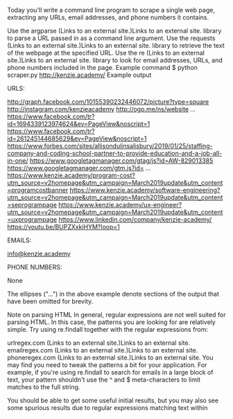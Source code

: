 Today you'll write a command line program to scrape a single web page, extracting any URLs, email addresses, and phone numbers it contains.

Use the argparse (Links to an external site.)Links to an external site. library to parse a URL passed in as a command line argument.
Use the requests (Links to an external site.)Links to an external site. library to retrieve the text of the webpage at the specified URL.
Use the re (Links to an external site.)Links to an external site. library to look for email addresses, URLs, and phone numbers included in the page.
Example command
$ python scraper.py http://kenzie.academy/
Example output

URLS:

http://graph.facebook.com/10155390232446072/picture?type=square
http://instagram.com/kenzieacademy
http://ogp.me/ns/website
  ...
https://www.facebook.com/tr?id=1694339123974624&ev=PageView&noscript=1
https://www.facebook.com/tr?id=261245144685629&ev=PageView&noscript=1
https://www.forbes.com/sites/allisondulinsalisbury/2019/01/25/staffing-company-and-coding-school-partner-to-provide-education-and-a-job-all-in-one/
https://www.googletagmanager.com/gtag/js?id=AW-829013385
https://www.googletagmanager.com/gtm.js?id=
  ...
https://www.kenzie.academy/program-cost?utm_source=v2homepage&utm_campaign=March2019update&utm_content=programcostbanner
https://www.kenzie.academy/software-engineering?utm_source=v2homepage&utm_campaign=March2019update&utm_content=seprogrampage
https://www.kenzie.academy/ux-engineer?utm_source=v2homepage&utm_campaign=March2019update&utm_content=uxprogrampage
https://www.linkedin.com/company/kenzie-academy/
https://youtu.be/BUPZXxkiHYM?loop=1 

EMAILS: 

info@kenzie.academy 

PHONE NUMBERS: 

None 

The ellipses ("...") in the above example denote sections of the output that have been omitted for brevity.

Note on parsing HTML
In general, regular expressions are not well suited for parsing HTML. In this case, the patterns you are looking for are relatively simple. Try using re.findall together with the regular expressions from:

urlregex.com (Links to an external site.)Links to an external site.
emailregex.com (Links to an external site.)Links to an external site.
phoneregex.com (Links to an external site.)Links to an external site.
You may find you need to tweak the patterns a bit for your application. For example, if you're using re.findall to search for emails in a large block of text, your pattern shouldn't use the ^ and $ meta-characters to limit matches to the full string.

You should be able to get some useful initial results, but you may also see some spurious results due to regular expressions matching text within <script> blocks, for example.

You can experiment with using regular expressions to strip tags by doing things like:

re.sub(r"<[^>]*>", " ", text)
Before going too far down this path however, you may also find it worthwhile to explore the HTMLParser (Links to an external site.)Links to an external site. library, which can give you more robust options for navigating an HTML document.

Output
Your scraper doesn't have to conform to a specific output format, but running it with a command like:

python scraper.py http://kenzie.academy/
Should output some reasonably formatted text listing the URLs, email addresses, and phone numbers found in the page.

